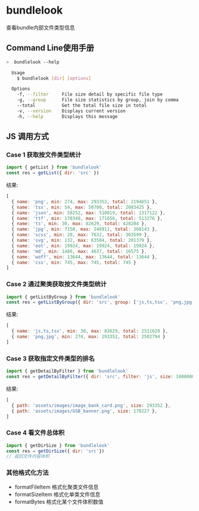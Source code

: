 # bundlelook

查看bundle内部文件类型信息

## Command Line使用手册

```bash
>  bundlelook --help

  Usage
    $ bundlelook [dir] [options]

  Options
    -f, --filter     File size detail by specific file type
    -g, --group      File size statistics by group, join by comma
    --total          Get the total file size in total
    -v, --version    Displays current version
    -h, --help       Displays this message
```

## JS 调用方式

### Case 1 获取按文件类型统计

```javascript
import { getList } from 'bundlelook'
const res = getList({ dir: 'src' })
```

结果:

```javascript
[
  { name: 'png', min: 274, max: 293352, total: 2194651 },
  { name: 'tsx', min: 54, max: 50700, total: 2083425 },
  { name: 'json', min: 58252, max: 510819, total: 1317122 },
  { name: 'ttf', min: 170348, max: 171656, total: 513276 },
  { name: 'ts', min: 30, max: 82629, total: 428204 },
  { name: 'jpg', min: 7150, max: 246911, total: 308143 },
  { name: 'scss', min: 20, max: 7632, total: 303599 },
  { name: 'svg', min: 132, max: 63504, total: 201379 },
  { name: 'eot', min: 19924, max: 19924, total: 19924 },
  { name: 'md', min: 1486, max: 4637, total: 16575 },
  { name: 'woff', min: 13644, max: 13644, total: 13644 },
  { name: 'css', min: 745, max: 745, total: 745 }
]
```

### Case 2 通过聚类获取按文件类型统计

```javascript
import { getListByGroup } from 'bundlelook'
const res = getListByGroup({ dir: 'src', group: ['js,ts,tsx', 'png,jpg'] })
```

结果:

```javascript
[
  { name: 'js,ts,tsx', min: 30, max: 82629, total: 2511629 },
  { name: 'png,jpg', min: 274, max: 293352, total: 2502794 }
]
```

### Case 3 获取指定文件类型的排名

```javascript
import { getDetailByFilter } from 'bundlelook'
const res = getDetailByFilter({ dir: 'src', filter: 'js', size: 1000000 })
```

结果:

```javascript
[
  { path: 'assets/images/image_bank_card.png', size: 293352 },
  { path: 'assets/images/GSB_banner.png', size: 178227 },
]
```

### Case 4 看文件总体积

```javascript
import { getDirSize } from 'bundlelook'
const res = getDirSize({ dir: 'src'})
// 返回文件内容体积
```

### 其他格式化方法

- formatFileItem 格式化聚类文件信息
- formatSizeItem 格式化单类文件信息
- formatBytes 格式化某个文件体积数值
